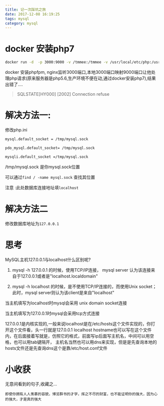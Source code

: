 ```yaml
---
title: 记一次踩坑之旅
date: 2017-12-08 16:19:25
tags: mysql
category: mysql
---
```



# docker 安装php7

```bash
docker run -d  -p 3000:9000 -v /tmmee:/tmmee -v /usr/local/etc/php:/usr/local/etc/php -v /var/lib/mysql:/var/lib/mysql f93723455cd8 
```

docker 安装phpfpm, nginx监听3000端口,本地3000端口映射9000端口让他处理php请求(原来服务器是php5.6,生产环境不便在动,通过docker安装php7),结果出错了....


> SQLSTATE[HY000] [2002] Connection refuse

# 解决方法一:

修改php.ini

```bash
mysql.default_socket = /tmp/mysql.sock

pdo_mysql.default_socket= /tmp/mysql.sock

mysqli.default_socket =/tmp/mysql.sock
```

/tmp/mysql.sock 是你mysql.sock位置

可以通过`find / -name mysql.sock` 查找其位置

注意 :此处数据库连接地址填`localhost`

# 解决方法二

修改数据库地址为`127.0.0.1`


# 思考

 MySQL主机127.0.0.1与localhost什么区别呢?


1. mysql -h 127.0.0.1 的时候，使用TCP/IP连接， mysql server 认为该连接来自于127.0.0.1或者是"localhost.localdomain"

2. mysql -h localhost 的时候，是不使用TCP/IP连接的，而使用Unix socket；此时，mysql server则认为该client是来自"localhost"

当主机填写为localhost时mysql会采用 unix domain socket连接

当主机填写为127.0.0.1时mysql会采用tcp方式连接

127.0.0.1是内核实现的,一般来说localhost是在/etc/hosts这个文件实现的，你打开这个文件看，头一行就是127.0.0.1 localhost
hostname也可以写在这个文件内，在后面接着写就是，仿照它的格式，前面写ip后面写主机名，中间可以用空格，也可以用tab键隔开，
主机名当然也可以用dns来实现，但是是先查询本地的hosts文件还是先查询dns这个是靠/etc/host.conf文件

# 小收获

无意间看到的句子,收藏之...

`即使你拥有人人羡慕的容貌，博览群书的才学，挥之不尽的财富，也不能证明你的强大，因为心的强大，才是真的强大`

